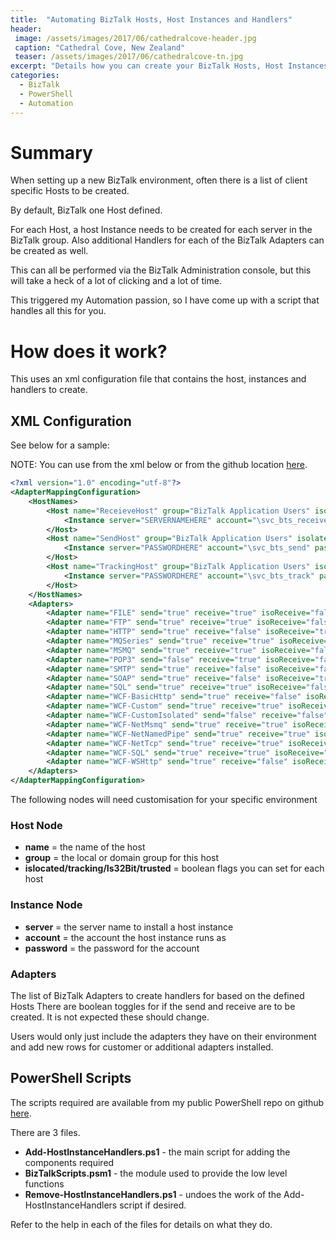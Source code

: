 ```yaml
---
title:  "Automating BizTalk Hosts, Host Instances and Handlers"
header:
 image: /assets/images/2017/06/cathedralcove-header.jpg
 caption: "Cathedral Cove, New Zealand"
 teaser: /assets/images/2017/06/cathedralcove-tn.jpg
excerpt: "Details how you can create your BizTalk Hosts, Host Instances and Adapter Handlers in seconds rather than hours!"
categories: 
  - BizTalk
  - PowerShell
  - Automation
---
```


# Summary
When setting up a new BizTalk environment, often there is a list of client specific Hosts to be created.

By default, BizTalk one Host defined. 

For each Host, a host Instance needs to be created for each server in the BizTalk group.
Also additional Handlers for each of the BizTalk Adapters can be created as well.

This can all be performed via the BizTalk Administration console, but this will take a heck of a lot of clicking and a lot of time.

This triggered my Automation passion, so I have come up with a script that handles all this for you.

# How does it work?

This uses an xml configuration file that contains the host, instances and handlers to create.

## XML Configuration
See below for a sample:

NOTE: You can use from the xml below or from the github location [here](https://github.com/mattcorr/powershell-scripts/tree/master/BizTalk/Hosts).

```xml
<?xml version="1.0" encoding="utf-8"?>
<AdapterMappingConfiguration>
    <HostNames>
        <Host name="ReceieveHost" group="BizTalk Application Users" isolated="false" tracking="false" Is32Bit="false" trusted="false">
            <Instance server="SERVERNAMEHERE" account="\svc_bts_receive" password="PASSWORDHERE" />
        </Host>
        <Host name="SendHost" group="BizTalk Application Users" isolated="false" tracking="false" Is32Bit="false" trusted="false">
            <Instance server="PASSWORDHERE" account="\svc_bts_send" password="PASSWORDHERE" />
        </Host>
        <Host name="TrackingHost" group="BizTalk Application Users" isolated="false" tracking="true" Is32Bit="false" trusted="false">
            <Instance server="PASSWORDHERE" account="\svc_bts_track" password="PASSWORDHERE" />
        </Host>
    </HostNames>
    <Adapters>
        <Adapter name="FILE" send="true" receive="true" isoReceive="false" />
        <Adapter name="FTP" send="true" receive="true" isoReceive="false" />
        <Adapter name="HTTP" send="true" receive="false" isoReceive="true" />
        <Adapter name="MQSeries" send="true" receive="true" isoReceive="false" />
        <Adapter name="MSMQ" send="true" receive="true" isoReceive="false" />
        <Adapter name="POP3" send="false" receive="true" isoReceive="false" />
        <Adapter name="SMTP" send="true" receive="false" isoReceive="false" />
        <Adapter name="SOAP" send="true" receive="false" isoReceive="true" />
        <Adapter name="SQL" send="true" receive="true" isoReceive="false" />
        <Adapter name="WCF-BasicHttp" send="true" receive="false" isoReceive="true" />
        <Adapter name="WCF-Custom" send="true" receive="true" isoReceive="false" />
        <Adapter name="WCF-CustomIsolated" send="false" receive="false" isoReceive="true" />
        <Adapter name="WCF-NetMsmq" send="true" receive="true" isoReceive="false" />
        <Adapter name="WCF-NetNamedPipe" send="true" receive="true" isoReceive="false" />
        <Adapter name="WCF-NetTcp" send="true" receive="true" isoReceive="false" />
        <Adapter name="WCF-SQL" send="true" receive="true" isoReceive="false" />
        <Adapter name="WCF-WSHttp" send="true" receive="false" isoReceive="true" />
    </Adapters>
</AdapterMappingConfiguration>
```

The following nodes will need customisation for your specific environment

### Host Node
* **name** = the name of the host
* **group** = the local or domain group for this host
* **islocated/tracking/Is32Bit/trusted** = boolean flags you can set for each host

### Instance Node
* **server** = the server name to install a host instance 
* **account** = the account the host instance runs as
* **password** = the password for the account

### Adapters
The list of BizTalk Adapters to create handlers for based on the defined Hosts
There are boolean toggles for if the send and receive are to be created. It is not expected these should change.

Users would only just include the adapters they have on their environment and add new rows for customer or additional adapters installed.

## PowerShell Scripts

The scripts required are available from my public PowerShell repo on github [here](https://github.com/mattcorr/powershell-scripts/tree/master/BizTalk/Hosts).

There are 3 files.

* **Add-HostInstanceHandlers.ps1** - the main script for adding the components required
* **BizTalkScripts.psm1** - the module used to provide the low level functions
* **Remove-HostInstanceHandlers.ps1** - undoes the work of the Add-HostInstanceHandlers script if desired.

Refer to the help in each of the files for details on what they do.






